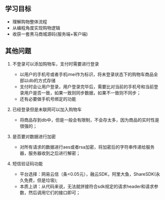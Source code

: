 ## 学习目标
- 理解购物整体流程
- 从编程角度实现购物逻辑
- 收获一套黑马商城源码(服务端+客户端)

## 其他问题
1. 不登录可以添加购物车，支付时需要进行登录
	- 以用户的手机号或者手机imei作为标识，将未登录状态下的购物车商品全部以db的方式存储
	- 支付时会让用户登录，用户登录完毕后，需要比对当前的手机号和当前登录用户是否一致，如果一致则同步数据，如果不一致则不同步；
	- 还有必要做手机号绑定的功能

2. 已经登录但是未联网可以加入购物车
	- 将商品存到db中，但是一般会有限制，不会存太多，因为商品的实时性是很强的；
	

3. 是否要对数据进行加密
	- 对所有请求的数据进行aes或者rsa加密，将加密后的字符串传递给服务器，服务器收到之后进行解密；

4. 短信验证码功能

	- 平台选择：网易云信（条<0.05元），融云SDK，阿里大鱼，ShareSDK(永久免费，但是垃圾);
	- 本质上讲：从代码来说，无法就拼接符合sdk规定的请求header和请求参数，然后调用它们的接口即可；
	
